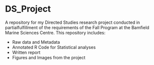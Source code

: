 # DS_Project
A repository for my Directed Studies research project conducted in partialfulfillment of the requirements of the Fall Program at the Bamfield Marine Sciences Centre.
This repository includes:
- Raw data and Metadata
- Annotated R Code for Statistical analyses
- Written report
- Figures and Images from the project 
